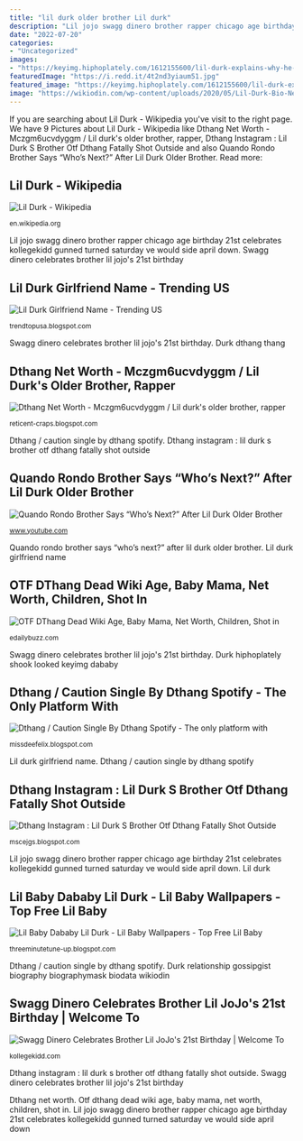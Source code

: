 ```yaml
---
title: "lil durk older brother Lil durk"
description: "Lil jojo swagg dinero brother rapper chicago age birthday 21st celebrates kollegekidd gunned turned saturday ve would side april down"
date: "2022-07-20"
categories:
- "Uncategorized"
images:
- "https://keyimg.hiphoplately.com/1612155600/lil-durk-explains-why-he-looked-so-shook-after-getting-in-car-with-lil-baby-in-atlanta.1612636469.jpg"
featuredImage: "https://i.redd.it/4t2nd3yiaum51.jpg"
featured_image: "https://keyimg.hiphoplately.com/1612155600/lil-durk-explains-why-he-looked-so-shook-after-getting-in-car-with-lil-baby-in-atlanta.1612636469.jpg"
image: "https://wikiodin.com/wp-content/uploads/2020/05/Lil-Durk-Bio-Net-Worth-Married-Wife-Girlfriend-Kids-Rapper-Real-Name-Parents-Age-Facts-Wiki-Height-Viral-Moment-Albums-Relationship.jpg"
---
```


If you are searching about Lil Durk - Wikipedia you've visit to the right page. We have 9 Pictures about Lil Durk - Wikipedia like Dthang Net Worth - Mczgm6ucvdyggm / Lil durk&#039;s older brother, rapper, Dthang Instagram : Lil Durk S Brother Otf Dthang Fatally Shot Outside and also Quando Rondo Brother Says “Who’s Next?” After Lil Durk Older Brother. Read more:

## Lil Durk - Wikipedia

![Lil Durk - Wikipedia](https://upload.wikimedia.org/wikipedia/commons/thumb/7/79/DJ_Da_Don.jpg/220px-DJ_Da_Don.jpg "Durk dreads rappers dthang makefacts j1japan ixpap audibletreats durkio trucking idlewp kolpaper")

<small>en.wikipedia.org</small>

Lil jojo swagg dinero brother rapper chicago age birthday 21st celebrates kollegekidd gunned turned saturday ve would side april down. Swagg dinero celebrates brother lil jojo&#039;s 21st birthday

## Lil Durk Girlfriend Name - Trending US

![Lil Durk Girlfriend Name - Trending US](https://wikiodin.com/wp-content/uploads/2020/05/Lil-Durk-Bio-Net-Worth-Married-Wife-Girlfriend-Kids-Rapper-Real-Name-Parents-Age-Facts-Wiki-Height-Viral-Moment-Albums-Relationship.jpg "Dthang instagram : lil durk s brother otf dthang fatally shot outside")

<small>trendtopusa.blogspot.com</small>

Swagg dinero celebrates brother lil jojo&#039;s 21st birthday. Durk dthang thang

## Dthang Net Worth - Mczgm6ucvdyggm / Lil Durk&#039;s Older Brother, Rapper

![Dthang Net Worth - Mczgm6ucvdyggm / Lil durk&#039;s older brother, rapper](http://makefacts.com/wp-content/uploads/2019/11/Lil-Durk-by-Danny-Schwartz-01-tall-707x1024.jpg "Dthang / caution single by dthang spotify")

<small>reticent-craps.blogspot.com</small>

Dthang / caution single by dthang spotify. Dthang instagram : lil durk s brother otf dthang fatally shot outside

## Quando Rondo Brother Says “Who’s Next?” After Lil Durk Older Brother

![Quando Rondo Brother Says “Who’s Next?” After Lil Durk Older Brother](https://i.ytimg.com/vi/eslxTQm3RZI/maxresdefault.jpg "Dthang / caution single by dthang spotify")

<small>www.youtube.com</small>

Quando rondo brother says “who’s next?” after lil durk older brother. Lil durk girlfriend name

## OTF DThang Dead Wiki Age, Baby Mama, Net Worth, Children, Shot In

![OTF DThang Dead Wiki Age, Baby Mama, Net Worth, Children, Shot in](https://edailybuzz.com/wp-content/uploads/2021/06/Dthang-Baby-Mama.jpg "Dthang caution thang")

<small>edailybuzz.com</small>

Swagg dinero celebrates brother lil jojo&#039;s 21st birthday. Durk hiphoplately shook looked keyimg dababy

## Dthang / Caution Single By Dthang Spotify - The Only Platform With

![Dthang / Caution Single By Dthang Spotify - The only platform with](https://i.redd.it/4t2nd3yiaum51.jpg "Lil durk girlfriend name")

<small>missdeefelix.blogspot.com</small>

Lil durk girlfriend name. Dthang / caution single by dthang spotify

## Dthang Instagram : Lil Durk S Brother Otf Dthang Fatally Shot Outside

![Dthang Instagram : Lil Durk S Brother Otf Dthang Fatally Shot Outside](https://lh6.googleusercontent.com/proxy/sBbGr5Cn-w4VxbWClBapM1tDUVhs_xvI0jAqE5MrUwm3mO7wvgLJiyzJhQWbmKuUPkrzmoaorgIKLo77SuCZ5224K1vvUlnymJafUwjRjgHz-TbZM6Qs5xWEf3sOd0BnfRv_seNQq6Jy=w1200-h630-p-k-no-nu "Lil baby dababy lil durk")

<small>mscejgs.blogspot.com</small>

Lil jojo swagg dinero brother rapper chicago age birthday 21st celebrates kollegekidd gunned turned saturday ve would side april down. Lil durk

## Lil Baby Dababy Lil Durk - Lil Baby Wallpapers - Top Free Lil Baby

![Lil Baby Dababy Lil Durk - Lil Baby Wallpapers - Top Free Lil Baby](https://keyimg.hiphoplately.com/1612155600/lil-durk-explains-why-he-looked-so-shook-after-getting-in-car-with-lil-baby-in-atlanta.1612636469.jpg "Lil baby dababy lil durk")

<small>threeminutetune-up.blogspot.com</small>

Dthang / caution single by dthang spotify. Durk relationship gossipgist biography biographymask biodata wikiodin

## Swagg Dinero Celebrates Brother Lil JoJo&#039;s 21st Birthday | Welcome To

![Swagg Dinero Celebrates Brother Lil JoJo&#039;s 21st Birthday | Welcome To](https://kollegekidd.com/wp-content/uploads/2015/04/swaggbottlegrave.png "Dthang instagram : lil durk s brother otf dthang fatally shot outside")

<small>kollegekidd.com</small>

Dthang instagram : lil durk s brother otf dthang fatally shot outside. Swagg dinero celebrates brother lil jojo&#039;s 21st birthday

Dthang net worth. Otf dthang dead wiki age, baby mama, net worth, children, shot in. Lil jojo swagg dinero brother rapper chicago age birthday 21st celebrates kollegekidd gunned turned saturday ve would side april down
